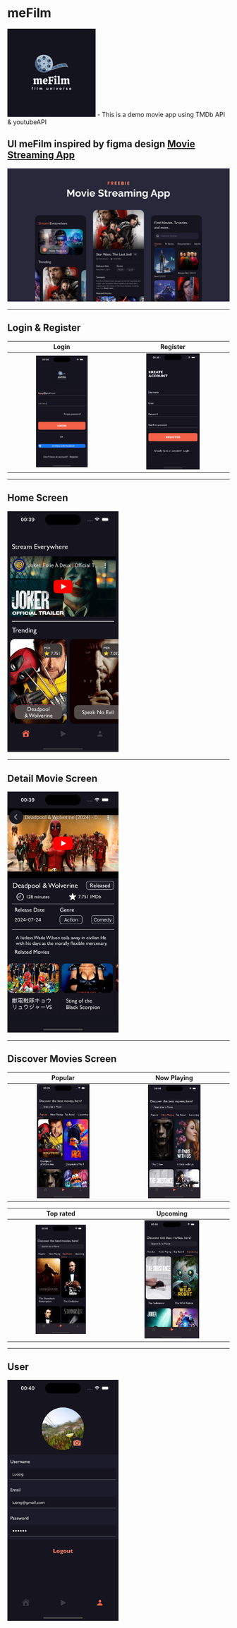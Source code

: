 # meFilm
<img src="https://github.com/tranhoangluong/meFilm/blob/main/meFilm/Assets.xcassets/logo_mefilm.imageset/logo_mefilm.png" width="200" height="200" />
- This is a demo movie app using TMDb API & youtubeAPI

## UI meFilm inspired by figma design [Movie Streaming App](https://www.figma.com/design/NG8xLVAQityIGEUebQbj3b/Movie-Streaming-App-(Community)?node-id=0-1&node-type=canvas&t=dVAOF3bdAedSHk3U-0) 
<img src="https://github.com/tranhoangluong/meFilm/blob/main/meFilm/Assets.xcassets/design.imageset/design.png" />

***
## Login & Register
Login                      |  Register
:-------------------------:|:-------------------------:
<img src="https://github.com/tranhoangluong/meFilm/blob/main/meFilm/Assets.xcassets/Screenshot.imageset/login.png" width="50%" height="auto" /> | <img src="https://github.com/tranhoangluong/meFilm/blob/main/meFilm/Assets.xcassets/Screenshot.imageset/register.png" width="50%" height="auto" />

***
## Home Screen
<img src="https://github.com/tranhoangluong/meFilm/blob/main/meFilm/Assets.xcassets/Screenshot.imageset/home.png" width="50%" height="auto" />  

***
## Detail Movie Screen
<img src="https://github.com/tranhoangluong/meFilm/blob/main/meFilm/Assets.xcassets/Screenshot.imageset/detail_movie.png" width="50%" height="auto" />  

***
## Discover Movies Screen
Popular                    |  Now Playing
:-------------------------:|:-------------------------:
<img src="https://github.com/tranhoangluong/meFilm/blob/main/meFilm/Assets.xcassets/Screenshot.imageset/popular_movies.png" width="50%" height="auto" /> | <img src="https://github.com/tranhoangluong/meFilm/blob/main/meFilm/Assets.xcassets/Screenshot.imageset/nowPlaying_movies.png" width="50%" height="auto" />

Top rated                  |  Upcoming
:-------------------------:|:-------------------------:
<img src="https://github.com/tranhoangluong/meFilm/blob/main/meFilm/Assets.xcassets/Screenshot.imageset/topRated_movies.png" width="50%" height="auto" /> | <img src="https://github.com/tranhoangluong/meFilm/blob/main/meFilm/Assets.xcassets/Screenshot.imageset/upcoming_movies.png" width="50%" height="auto" />

***
## User
<img src="https://github.com/tranhoangluong/meFilm/blob/main/meFilm/Assets.xcassets/Screenshot.imageset/user.png" width="50%" height="auto" /> 

